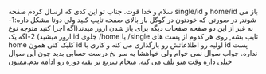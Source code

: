سلام و خدا قوت.
جناب تو این کدی که ارسال کردم صفحه single/id و home/id باز می شوند, در صورتی که خودتون در گوگل بار بالای صفحه تایپ کنید ولی دوتا مشکل داره:1-به غیر از این دو صفحه صفحات دیگه برای یاز شدن ارور میدند(اگه اجرا کنید متوجه نوع ارور میشید) 2-اگه یک id جلوی /home یا /single تایپ بشه, روی هر کدوم از پست های home کلیک کنی همون id اولیه رو اطلاعاتش رو بارگذاری می کنه و کاری با id پست نداره.
جواب سوال نمی خوام ولی خواهشا یه سر نخ درست حسابی بدید چون این سوال خیلی داره وقت منو تلف می کنه. میخام سریع تر بقیه دوره رو ادامه بدم.ممنون 
